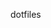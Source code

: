dotfiles

<!--
<p align="center">
<a name="top" href="http://b4b4r07.com/dotfiles"><img src="https://raw.githubusercontent.com/b4b4r07/screenshots/master/dotfiles/logo.png"></a>
</p>

<p align="center">
<b><a href="#overview">Overview</a></b>
|
<b><a href="#features">Features</a></b>
|
<b><a href="#installation">Installation</a></b>
|
<b><a href="#updating">Updating</a></b>
|
<b><a href="#setup">Setup</a></b>
|
<b><a href="#structure">Structure</a></b>
|
<b><a href="#credits">Credits</a></b>
|
<b><a href="#license">License</a></b>
</p>

<br>

[![](https://img.shields.io/travis/b4b4r07/dotfiles.svg?style=flat-square)][travis]
[![](http://img.shields.io/badge/license-MIT-blue.svg?style=flat-square)][license]
[![](https://img.shields.io/badge/platform-OS%20X%20%7C%20Linux-808080.svg?style=flat-square)][platform]
[![](https://voting-badge.herokuapp.com/img?url=https://github.com/b4b4r07/dotfiles)][vote]
[![](https://img.shields.io/badge/documentation-etc-red.svg?style=flat-square)][doc]

This is a repository with my [configuration files](http://en.wikipedia.org/wiki/Configuration_file), those that in Linux/OS X normally are these files under the `$HOME` directory that are hidden and preceded by a dot, AKA **dotfiles**.

## Overview

The primary goal is to increase CLI productivity on OS X, though many scripts run just fine on any POSIX implementation and it is easy to build environment again by running just the [installation command](#oneliner) of one-liner.

My primary OS is OS X (10.10.x) and some of these configurations are tuned to work on that platform. The bash files are more generic and friendly toward other Unix-based operating systems.

<p align="right"><a href="#top">:arrow_up:</a></p>

## Features

- **OS X** Yosemite (MacBook, Retina 12-inch, Early 2015)
- **Terminal.app** (Full-screen)
- **Solarized** ([base 16](https://github.com/chriskempson/base16))
- **Tmux** 1.9a
- **Zsh** 5.0.5
- **Vim** (7.4 Huge +clipboard +lua)

***DEMO:***

[![](https://raw.githubusercontent.com/b4b4r07/screenshots/master/dotfiles/demo_retina.png)][dotfiles]

**Note:** You can clone or fork them freely, but I don't guarantee that they fit you.

<p align="right"><a href="#top">:arrow_up:</a></p>

## Installation

The easiest way to install this dotfiles is to open up a terminal, type the installation command below:
Run the following command to set up a new machine:

<table>
    <thead>
        <tr>
            <th></th>
            <th><a name="oneliner">Installation command</a></th>
            <th>Copy</th>
        </tr>
    </thead>
    <tbody>
        <tr>
            <td><strong>cURL</strong></td>
            <td>bash -c "$(curl -fsSL <a href="https://raw.githubusercontent.com/b4b4r07/dotfiles/master/etc/install">dot.b4b4r07.com</a>)"</td>
            <td align="center"><a href="http://b4b4r07.com/dotfiles">:clipboard:</a></td>
        </tr>
        <tr>
            <td><strong>Wget</strong></td>
            <td>bash -c "$(wget -qO - <a href="https://raw.githubusercontent.com/b4b4r07/dotfiles/master/etc/install">dot.b4b4r07.com</a>)"</td>
            <td align="center"><a href="http://b4b4r07.com/dotfiles">:clipboard:</a></td>
        </tr>
    </tbody>
</table>

- It is almost the same as the command below except for executing through a Web site directly.

	```console
	$ make install
	```

	It is not necessary to perform `make install` at all if this repository was installed by the [installation command](#oneliner).

- General download method using the `git` command:

	```console
	$ git clone https://github.com/b4b4r07/dotfiles.git ~/.dotfiles
	$ cd ~/.dotfiles && make install
	```
	
	Incidentally, `make install` will perform the following tasks.
	
	- `make update`; Updating dotfiles repository
	- `make deploy`; Deploying dot files
	- `make init`; Initializing some settings

**What's inside?**

1. Download this repository
2. Deploy (i.e. *copy* or *create symlink*) dot files to your home directory; `make deploy`
3. Run all programs for setup in `./etc/init/` directory; `make init` (**Optional**: when running the [installation command](#oneliner) specify `-s init` as an argument)

When the [installation command](#oneliner) format is not `curl -L URL | sh` but `sh -c "$(curl -L URL)"`, shell will be restart automatically. If this is not the case, it is necessary to restart your shell manually.

***DEMO:***

[![](https://raw.githubusercontent.com/b4b4r07/screenshots/master/dotfiles/demo.gif)][dotfiles]

### Quick installation

[![](https://raw.githubusercontent.com/b4b4r07/screenshots/master/dotfiles/curl.png)][dotfiles]

To quickly install:

```console
$ curl -sL dot.b4b4r07.com | sh
```

Difference of *Installation* and *Quick Installation* is that the latter one-liner is shorter than the former one (including typing the number of shift key). However, because when you install in the *Quick installation* shell is not re-boot, it is necessary to perform the `exec sh` yourself.

<table style="border:none;">
  <tr style="border:none;">
    <td style="border:none;"><strong>42 chars</strong></td>
    <td style="border:none;"><code>bash -c "$(curl -sL dot.b4b4r07.com)"</code></td>
  </tr>
  <tr style="border:none;">
    <td style="border:none;"><strong>30 chars</strong></td>
    <td style="border:none;"><code>curl -sL dot.b4b4r07.com | sh</code></td>
  </tr>
</table>

Actually notation of the shell may be `sh` instead of `bash`. Regardless of the `sh` realities, it is possible to do the same installation process because the [script file](etc/install) that is used to the [installation command](#oneliner) is a shell script that conforms to POSIX.

**Note:** If you want to use the [`curl`](http://curl.haxx.se), in order to follow the redirect `-L` flag is essential. On the other hand, it is possible to omit `-s` flag because it is meant that silent or quiet mode makes `curl` mute.

<p align="right"><a href="#top">:arrow_up:</a></p>

## Updating

To update later on, just run this command.

```console
$ make update
```

In addition, there are several git submodules included in this configuration. On a new installation these submodules need to be initialized and updated.

<p align="right"><a href="#top">:arrow_up:</a></p>

## Setup

### Initialize

All configuration files for setup is stored within the `etc/init/` directory. By running the command below, you can interactively setup all preferences.

```console
$ make init
```

To run `make init` immediately after running the [installation command](#oneliner):

```console
$ bash -c "$(curl -L dot.b4b4r07.com)" -s init
```

**Init scripts**

- Build and install customized Vim (+clipboard, +lua)
- Globalize your home directory name
- Install antigen the zsh plugin manager
- Install pygments the generic syntax highlighter written in python
- Install Homebrew the missing package manager for OS X
- Install the CLI tool that comes with Xcode
- Run 'brew install' based on the Brewfile
- Sensible OS X defaults
- Setup Karabiner (formerly KeyRemap4MacBook)
- ...

For more information about initializing, see also [./etc/README.md](./etc/README.md).

### Vim

To install the Vim plugins, run this command.

```console
$ vim +NeoBundleInit +qall
```

Vim plugins are not installed from you just running the [installation command](#oneliner). To install the plugins, you must specify the `-c 'NeoBundleInit'` as an argument when starting Vim. By doing so, install immediately [neobundle.vim](https://github.com/Shougo/neobundle.vim) and other plugins (**requires**: `git` in `$PATH`, Vim 7.2+, a lot of time, Wi-Fi). 

To use these plugins effectively, features of Vim needs **normal or [more](http://www.drchip.org/astronaut/vim/vimfeat.html)**.

### Git

Make the configuration file for personal use. Copy and paste the following to personal configuration file, e.g. `~/.sh.local`

```bash
# Git credentials
# Not under version control to prevent people from
# accidentally committing with your details
GIT_AUTHOR_NAME="b4b4r07"
GIT_AUTHOR_EMAIL="b4b4r07@example.com"
GIT_COMMITTER_NAME="$GIT_AUTHOR_NAME"
GIT_COMMITTER_EMAIL="$GIT_AUTHOR_EMAIL"

# Set the credentials (modifies ~/.gitconfig)
git config --global user.name "$GIT_AUTHOR_NAME"
git config --global user.email "$GIT_AUTHOR_EMAIL"
```

### Zsh

The easiest way to change your shell is to use the `chsh` command. You can also give `chsh` the `-s` option; this will set your shell for you, without requiring you to enter an editor.

```console
$ chsh -s /bin/zsh
```

**Note:** The shell that you wish to use must be present in the `/etc/shells` file.

### OS X

When setting up a new Mac, you may want to perform the following tasks mainly.

- Install the Xcode Command Line Tools

	You need to have Xcode or, at the very minimum, the Xcode Command Line Tools, which are available as a much smaller download.
	
	The easiest way to install the [Xcode Command Line Tools](https://developer.apple.com/downloads) in OS X 10.9+ is to open up a terminal, type `xcode-select --install` and follow the prompts.

- Install Homebrew and setup their formulae

	Since OS X does not have a native package manager that you can use from the command line, [Brew](http://brew.sh) (also known as Homebrew), has filled in. 
	
	After installing Homebrew, you may want to install some common Homebrew formulae:
	
	```console
	$ make init
	```
	
- Run some `defaults` commands

	It can set many hidden settings and preferences in Mac OS X, and in individual applications.

All of these are included in the `make init` for OS X. For more detail, see also [here][platform] of documentation of OS X operation.

<p align="right"><a href="#top">:arrow_up:</a></p>

## Trial

If you have [Vagrant](https://docs.vagrantup.com/v2/installation/) and [Virtualbox](https://www.virtualbox.org/wiki/Downloads) already installed, this is both faster and cleaner than downloading and compiling all the dependencies in OS X. To install, simply do the following:

```console
$ vagrant init http://files.dryga.com/boxes/osx-yosemite-0.2.1.box
$ vagrant up
```

If you want to try my dotfiles without polluting your development environment, it would be best to use a Vagrant. Have fun by setting and please remove it after finish.

```console
$ vagrant destroy -f   # when finished, destroy the VM
```


<p align="right"><a href="#top">:arrow_up:</a></p>

## Structure

[![](https://raw.githubusercontent.com/b4b4r07/screenshots/master/dotfiles/components.png)](https://raw.githubusercontent.com/b4b4r07/screenshots/master/dotfiles/components.png)

<p align="right"><a href="#top">:arrow_up:</a></p>

## Credits

Acknowledgment; I established this dotfiles referring to the following user's repositories. Thus, I would appreciate it if you used my repository for reference. Thanks.

* These dotfiles are heavily based on [@cowboy's dotfiles](https://github.com/cowboy/dotfiles/blob/master/bin/dotfiles)
* Inspired by [@skwp's dotfiles](https://github.com/skwp/dotfiles)
* *Installation* section based on [@larsyencken's marelle](https://github.com/larsyencken/marelle)
* *Installation* section based on [@Cătălin's dotfiles](https://github.com/alrra/dotfiles)
* *Git* section based on [@necolas's dotfiles](https://github.com/necolas/dotfiles)
* *OS X* section based on [@cowboy's dotfiles](https://github.com/cowboy/dotfiles/blob/master/README.md)
* *Structure* section based on [@holman's dotfiles](https://github.com/holman/dotfiles)
* *Author* section and [*OS X defaults*](etc/init/osx/osx_defaults.sh) based on [@Mathias's dotfiles](https://github.com/mathiasbynens/dotfiles)
* My `README.md` layout based on [@zanshin's README.md](https://github.com/zanshin/dotfiles)
* My `Makefile` based on [@Tetsuji's dotfiles](https://github.com/xtetsuji/dotfiles)
* My `bootstrap.sh` based on [@Rocha's dotfiles](https://github.com/zenorocha/old-dotfiles)

<p align="right"><a href="#top">:arrow_up:</a></p>

## Licence [![](http://img.shields.io/badge/license-MIT-blue.svg?style=flat-square)][license]

[![b4b4r07](http://www.gravatar.com/avatar/8238c3c0be55b887aa9d6d59bfefa504.png)](https://twitter.com/intent/follow?screen_name=b4b4r07 "Follow @b4b4r07 on Twitter")

Copyright (c) 2014 "BABAROT" b4b4r07

Licensed under the [MIT license](./doc/LICENSE-MIT.txt).

Unless attributed otherwise, everything is under the MIT licence. Some stuff is not from me, and without attribution, and I no longer remember where I got it from. I apologize for that.

[![](https://d2weczhvl823v0.cloudfront.net/b4b4r07/dotfiles/trend.png)][bitdeli]

[travis]: https://travis-ci.org/b4b4r07/dotfiles
[license]: ./doc/LICENSE-MIT.txt
[platform]: ./doc/OS_X.md
[vote]: https://voting-badge.herokuapp.com/vote?url=https://github.com/b4b4r07/dotfiles
[doc]: ./etc/README.md
[bitdeli]: https://bitdeli.com/free
[dotfiles]: http://b4b4r07.com/dotfiles

<p align="right"><a href="#top">:arrow_up:</a></p>
-->
